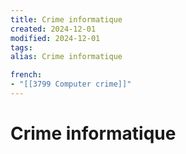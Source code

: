 ```yaml
---
title: Crime informatique
created: 2024-12-01
modified: 2024-12-01
tags: 
alias: Crime informatique

french:
- "[[3799 Computer crime]]"
---
```

# Crime informatique
